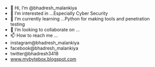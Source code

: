 - 👋 Hi, I’m @bhadresh_malankiya
- 👀 I’m interested in ...Especially Cyber Security
- 🌱 I’m currently learning ...Python for making tools and penetration testing
- 💞️ I’m looking to collaborate on ...
- 📫 How to reach me ...
-   instagram@bhadresh_malankiya
-   facebook@bhadresh_malankiya
-   twitter@bhadresh3418
-   www.mybytebox.blogspot.com

<!---
MB-Devlopers/MB-Devlopers is a ✨ special ✨ repository because its `README.md` (this file) appears on your GitHub profile.
You can click the Preview link to take a look at your changes.
--->
